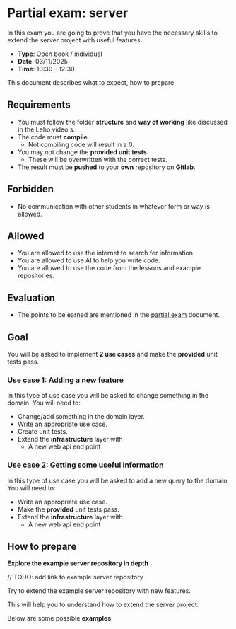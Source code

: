 # Partial exam: server

In this exam you are going to prove that you have the necessary skills to extend the server project with useful features.

- **Type**: Open book / individual
- **Date**: 03/11/2025
- **Time**: 10:30 - 12:30

This document describes what to expect, how to prepare.

## Requirements
- You must follow the folder **structure** and **way of working** like discussed in the Leho video's.
- The code must **compile**.
  - Not compiling code will result in a 0.
- You may not change the **provided unit tests**.
  - These will be overwritten with the correct tests.
- The result must be **pushed** to your **own** repository on **Gitlab**.

## Forbidden
- No communication with other students in whatever form or way is allowed.

## Allowed
- You are allowed to use the internet to search for information.
- You are allowed to use AI to help you write code.
- You are allowed to use the code from the lessons and example repositories.

## Evaluation
- The points to be earned are mentioned in the [partial exam](./partial_exam.md) document.

## Goal

You will be asked to implement **2 use cases** and make the **provided** unit tests pass.

### Use case 1: Adding a new feature

In this type of use case you will be asked to change something in the domain. You will need to:
 - Change/add something in the domain layer.
 - Write an appropriate use case.
 - Create unit tests.
 - Extend the **infrastructure** layer with
   - A new web api end point

### Use case 2: Getting some useful information

In this type of use case you will be asked to add a new query to the domain. You will need to:
 - Write an appropriate use case.
 - Make the **provided** unit tests pass.
 - Extend the **infrastructure** layer with
   - A new web api end point

## How to prepare

**Explore the example server repository in depth**

// TODO: add link to example server repository

Try to extend the example server repository with new features. 

This will help you to understand how to extend the server project.

Below are some possible **examples**.

